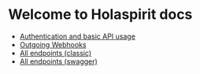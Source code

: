 # Welcome to Holaspirit docs

* [Authentication and basic API usage](api.md)
* [Outgoing Webhooks](webhooks.md)
* [All endpoints (classic)](https://app.holaspirit.com/api/doc/)
* [All endpoints (swagger)](https://app.holaspirit.com/api/swagger/)